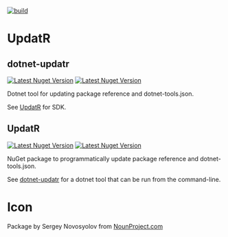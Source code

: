 [![build](https://github.com/OskarKlintrot/UpdatR/actions/workflows/build.yml/badge.svg)](https://github.com/OskarKlintrot/UpdatR/actions/workflows/build.yml)

# UpdatR

## dotnet-updatr

[![Latest Nuget Version](https://badgen.net/nuget/v/dotnet-updatr/latest)](https://www.nuget.org/packages/dotnet-updatr/)
[![Latest Nuget Version](https://badgen.net/nuget/dt/dotnet-updatr)](https://www.nuget.org/packages/dotnet-updatr/)

Dotnet tool for updating package reference and dotnet-tools.json.

See [UpdatR](#updatrupdate) for SDK.

## UpdatR

[![Latest Nuget Version](https://badgen.net/nuget/v/UpdatR/latest)](https://www.nuget.org/packages/UpdatR/)
[![Latest Nuget Version](https://badgen.net/nuget/dt/UpdatR)](https://www.nuget.org/packages/UpdatR/)

NuGet package to programmatically update package reference and dotnet-tools.json.

See [dotnet-updatr](#dotnet-updatr) for a dotnet tool that can be run from the command-line.

# Icon
Package by Sergey Novosyolov from [NounProject.com](http://NounProject.com)
